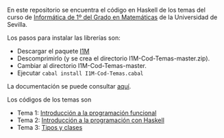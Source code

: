 En este repositorio se encuentra el código en Haskell de los temas del  curso de 
[Informática de 1º del Grado en Matemáticas](http://bit.ly/1WYZ1O9) 
de la Universidad de Sevilla.

Los pasos para instalar las librerías son:

+ Descargar el paquete [I1M](https://github.com/jaalonso/I1M-Cod-Temas/archive/master.zip)
+ Descomprimirlo (y se crea el directorio I1M-Cod-Temas-master.zip).
+ Cambiar al directorio I1M-Cod-Temas-master.
+ Ejecutar `cabal install I1M-Cod-Temas.cabal`

La documentación se puede consultar [aquí](http://jaalonso.github.io/I1M-Cod-Temas/).

Los códigos de los temas son

+ Tema 1: [Introducción a la programación funcional](src/I1M/T1.hs)
+ Tema 2: [Introducción a la programación con Haskell](src/I1M/T2.hs)
+ Tema 3: [Tipos y clases](src/I1M/T3.hs)

